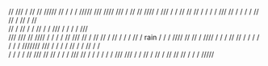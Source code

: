 //    /// /   //    // /////     // / / /   ///// /// //// 
 ///    / // // //// /   ///   /     / //  //        //    /
 /  /  /   /// // /      /   / /     // // /    // / //    
 //   /     //   / /  //  /   / ///    / /  /   /     ///  
/// ///  // ////  /    /          /   /       //  ///  // / 
// // / // / / /   //  /   rain   / /       / ////    //  //
/   ////         /      /         /  //   // /     / / /  / 
/  / /////// ///   /  / /       /    //    / /     // /  /  
 / /  / /  // ///    //  //  /   / /   ///     //  / / / / /
     / /// /// / / //  /  //     /   // // // / /    / /////
